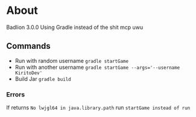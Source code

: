 # About

Badlion 3.0.0 Using Gradle instead of the shit mcp uwu

## Commands
* Run with random username ```gradle startGame```
* Run with another username  ```gradle startGame --args='--username KiritoDev'```
* Build Jar ```gradle build```

### Errors
If returns ```No lwjgl64 in java.library.path``` run ```startGame instead of run```
